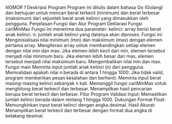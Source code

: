 *NOMOR 1*
Deskripsi Program
Program ini ditulis dalam bahasa Go (Golang) dan bertujuan untuk mencari berat terkecil (minimum) dan berat terbesar (maksimum) dari sejumlah berat anak kelinci yang dimasukkan oleh pengguna.
Penjelasan Fungsi dan Alur Program
Deklarasi Fungsi cariMinMax
Fungsi ini menerima dua parameter:
kelinci: array berisi berat anak kelinci.
n: jumlah anak kelinci yang datanya akan diproses.
Fungsi ini:
Menginisialisasi nilai minimum (min) dan maksimum (max) dengan elemen pertama array.
Mengiterasi array untuk membandingkan setiap elemen dengan nilai min dan max:
Jika elemen lebih kecil dari min, elemen tersebut menjadi nilai minimum baru.
Jika elemen lebih besar dari max, elemen tersebut menjadi nilai maksimum baru.
Mengembalikan nilai min dan max.
Fungsi main
Meminta input jumlah anak kelinci (n) dari pengguna.
Memvalidasi apakah nilai n berada di antara 1 hingga 1000:
Jika tidak valid, program memberikan pesan kesalahan dan berhenti.
Meminta input berat masing-masing kelinci sebanyak n kali.
Memanggil fungsi cariMinMax untuk menghitung berat terkecil dan terbesar.
Menampilkan hasil pencarian berupa berat terkecil dan terbesar.
Fitur Program
Validasi Input: Memastikan jumlah kelinci berada dalam rentang 1 hingga 1000.
Dukungan Format Float: Memungkinkan input berat kelinci dengan angka desimal.
Hasil Akurat: Menampilkan berat terkecil dan terbesar dengan format dua angka di belakang desimal.
